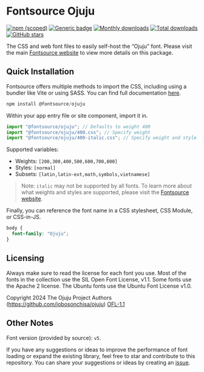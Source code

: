 # Fontsource Ojuju

[![npm (scoped)](https://img.shields.io/npm/v/@fontsource/ojuju?color=brightgreen)](https://www.npmjs.com/package/@fontsource/ojuju) [![Generic badge](https://img.shields.io/badge/fontsource-passing-brightgreen)](https://github.com/fontsource/fontsource) [![Monthly downloads](https://badgen.net/npm/dm/@fontsource/ojuju)](https://github.com/fontsource/fontsource) [![Total downloads](https://badgen.net/npm/dt/@fontsource/ojuju)](https://github.com/fontsource/fontsource) [![GitHub stars](https://img.shields.io/github/stars/fontsource/fontsource.svg?style=social&label=Star)](https://github.com/fontsource/fontsource/stargazers)

The CSS and web font files to easily self-host the “Ojuju” font. Please visit the main [Fontsource website](https://fontsource.org/fonts/ojuju) to view more details on this package.

## Quick Installation

Fontsource offers multiple methods to import the CSS, including using a bundler like Vite or using SASS. You can find full documentation [here](https://fontsource.org/docs/getting-started/introduction).

```javascript
npm install @fontsource/ojuju
```

Within your app entry file or site component, import it in.

```javascript
import "@fontsource/ojuju"; // Defaults to weight 400
import "@fontsource/ojuju/400.css"; // Specify weight
import "@fontsource/ojuju/400-italic.css"; // Specify weight and style
```

Supported variables:
- Weights: `[200,300,400,500,600,700,800]`
- Styles: `[normal]`
- Subsets: `[latin,latin-ext,math,symbols,vietnamese]`

> Note: `italic` may not be supported by all fonts. To learn more about what weights and styles are supported, please visit the [Fontsource website](https://fontsource.org/fonts/ojuju).

Finally, you can reference the font name in a CSS stylesheet, CSS Module, or CSS-in-JS.

```css
body {
  font-family: "Ojuju";
}
```

## Licensing
Always make sure to read the license for each font you use. Most of the fonts in the collection use the SIL Open Font License, v1.1. Some fonts use the Apache 2 license. The Ubuntu fonts use the Ubuntu Font License v1.0.

Copyright 2024 The Ojuju Project Authors (https://github.com/jobosonchisa/ojuju)
[OFL-1.1](https://openfontlicense.org)

## Other Notes
Font version (provided by source): `v5`.

If you have any suggestions or ideas to improve the performance of font loading or expand the existing library, feel free to star and contribute to this repository. You can share your suggestions or ideas by creating an [issue](https://github.com/fontsource/fontsource/issues).